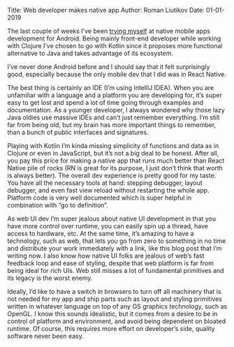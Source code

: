 Title: Web developer makes native app
Author: Roman Liutikov
Date: 01-01-2019

The last couple of weeks I’ve been [trying myself](https://github.com/replete-repl/replete-android) at native mobile apps development for Android. Being mainly front-end developer while working with Clojure I’ve chosen to go with Kotlin since it proposes more functional alternative to Java and takes advantage of its ecosystem.

I’ve never done Android before and I should say that it felt surprisingly good, especially because the only mobile dev that I did was in React Native.

The best thing is certainly an IDE (I’m using IntelliJ IDEA). When you are unfamiliar with a language and a platform you are developing for, it’s super easy to get lost and spend a lot of time going through examples and documentation. As a younger developer, I always wondered why those lazy Java oldies use massive IDEs and can’t just remember everything. I’m still far from being old, but my brain has more important things to remember, than a bunch of public interfaces and signatures.

Playing with Kotlin I’m kinda missing simplicity of functions and data as in Clojure or even in JavaScript, but it’s not a big deal to be honest. After all, you pay this price for making a native app that runs much better than React Native pile of rocks (RN is great for its purpose, I just don’t think that worth is always better). The overall dev experience is pretty good for my taste. You have all the necessary tools at hand: stepping debugger, layout debugger, and even fast view reload without restarting the whole app. Platform code is very well documented which is super helpful in combination with “go to definition”.

As web UI dev I’m super jealous about native UI development in that you have more control over runtime, you can easily spin up a thread, have access to hardware, etc. At the same time, it’s amazing to have a technology, such as web, that lets you go from zero to something in no time and distribute your work immediately with a link, like this blog post that I’m writing now. I also know how native UI folks are jealous of web’s fast feedback loop and ease of styling, despite that web platform is far from being ideal for rich UIs. Web still misses a lot of fundamental primitives and its legacy is the worst enemy.

Ideally, I’d like to have a switch in browsers to turn off all machinery that is not needed for my app and ship parts such as layout and styling primitives written in whatever language on top of any OS graphics technology, such as OpenGL. I know this sounds idealistic, but it comes from a desire to be in control of platform and environment, and avoid being dependent on bloated runtime. Of course, this requires more effort on developer’s side, quality software never been easy.
